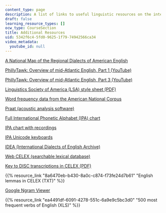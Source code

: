 ```yaml
---
content_type: page
description: A list of links to useful linguistic resources on the internet.
draft: false
learning_resource_types: []
ocw_type: CourseSection
title: Additional Resources
uid: 5342f6c4-5fd0-9625-1f79-74942566ca34
video_metadata:
  youtube_id: null
---
```

[A National Map of the Regional Dialects of American English](https://www.ling.upenn.edu/phono_atlas/NationalMap/NationalMap.html) 

[PhillyTawk: Overview of mid-Atlantic English, Part 1 (YouTube)](https://www.youtube.com/watch?v=yq9NBJ0sG48)

[PhillyTawk: Overview of mid-Atlantic English, Part 3 (YouTube)](https://www.youtube.com/watch?v=QLDjE33_uRM)

[Linguistics Society of America (LSA) style sheet (PDF)](https://www.linguisticsociety.org/sites/default/files/style-sheet_0.pdf)

[Word frequency data from the American National Corpus](http://www.anc.org/data/anc-second-release/frequency-data/)

[Praat (acoustic analysis software)](http://www.fon.hum.uva.nl/praat/)

[Full International Phonetic Alphabet (IPA) chart](https://www.internationalphoneticassociation.org/content/full-ipa-chart)

[IPA chart with recordings](https://www.internationalphoneticassociation.org/IPAcharts/inter_chart_2018/IPA_2018.html)

[IPA Unicode keyboards](http://scripts.sil.org/cms/scripts/page.php?site_id=nrsi&id=UniIPAKeyboard)

[IDEA (International Dialects of English Archive)](https://www.dialectsarchive.com/)

[Web CELEX (searchable lexical database)](http://celex.mpi.nl/)

[Key to DISC transcriptions in CELEX (PDF)](http://groups.linguistics.northwestern.edu/speech_comm_group/documents/CELEX/Phonetic%20codes%20for%20CELEX.pdf)

{{% resource_link "8a6470eb-b430-8a0c-c874-f73fe24d7b61" "English lemmas in CELEX (TXT)" %}}

[Google Ngram Viewer](https://books.google.com/ngrams)

{{% resource_link "ea4491df-6091-4278-551c-6a9e9c5bc3d0" "500 most frequent verbs of English (XLS)" %}}